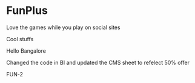 FunPlus
=======

Love the games while you play on social sites

Cool stuffs 

Hello Bangalore

Changed the code in BI and updated the CMS sheet to refelect 50% offer 

FUN-2

